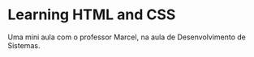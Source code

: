 # Learning HTML and CSS
Uma mini aula com o professor Marcel, na aula de Desenvolvimento de Sistemas.
